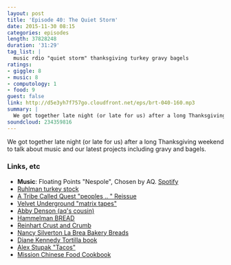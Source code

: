```yaml
---
layout: post
title: 'Episode 40: The Quiet Storm'
date: 2015-11-30 08:15
categories: episodes
length: 37828248
duration: '31:29'
tag_list: |
  music rdio "quiet storm" thanksgiving turkey gravy bagels
ratings:
- giggle: 8
- music: 8
- computology: 1
- food: 9
guest: false
link: http://d5e3yh7f757go.cloudfront.net/eps/brt-040-160.mp3
summary: |
  We got together late night (or late for us) after a long Thanksgiving weekend to talk about music and our latest projects including gravy and bagels.
soundcloud: 234359816
---
```

We got together late night (or late for us) after a long Thanksgiving weekend to talk about music and our latest projects including gravy and bagels.
<!-- more -->

### Links, etc

* <strong>Music</strong>: Floating Points "Nespole", Chosen by AQ. [Spotify](https://open.spotify.com/track/7sn0qBNJCtvsbqTq0jU9Yo)
* [Ruhlman turkey stock](http://ruhlman.com/2011/11/turkey-stock-for-gravy-start-soon/)
* [A Tribe Called Quest "peoples .. " Reissue](https://open.spotify.com/album/3kV0i1qqudjf0PGawJ4jck)
* [Velvet Underground "matrix tapes"](https://open.spotify.com/album/5LgY9Wu82UspRz8Qs0M9Ci)
* [Abby Denson (aq's cousin)](http://abbycomix.com)
* [Hammelman BREAD](http://amzn.to/1St31m2)
* [Reinhart Crust and Crumb](http://amzn.to/1XDfAg1)
* [Nancy Silverton La Brea Bakery Breads](http://amzn.to/1XDfEw4)
* [Diane Kennedy Tortilla book](http://amzn.to/1St3jcx)
* [Alex Stupak "Tacos"](http://amzn.to/1St3aG9)
* [Mission Chinese Food Cookbook](http://amzn.to/1St3kNU)

